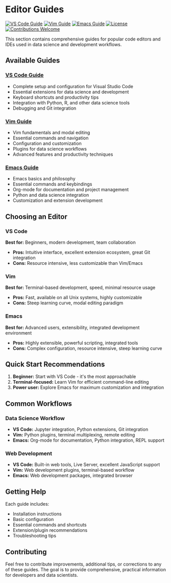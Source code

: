 # Editor Guides

[![VS Code Guide](https://img.shields.io/badge/VS%20Code-Guide-blue?style=for-the-badge&logo=visualstudiocode)](./vscode-guide.md)
[![Vim Guide](https://img.shields.io/badge/Vim-Guide-green?style=for-the-badge&logo=vim)](./vim-guide.md)
[![Emacs Guide](https://img.shields.io/badge/Emacs-Guide-purple?style=for-the-badge&logo=gnuemacs)](./emacs-guide.md)
[![License](https://img.shields.io/badge/License-MIT-yellow.svg?style=for-the-badge)](../LICENSE)
[![Contributions Welcome](https://img.shields.io/badge/Contributions-Welcome-brightgreen.svg?style=for-the-badge)](../README.md#contributing)

This section contains comprehensive guides for popular code editors and IDEs used in data science and development workflows.

## Available Guides

### [VS Code Guide](./vscode-guide.md)
- Complete setup and configuration for Visual Studio Code
- Essential extensions for data science and development
- Keyboard shortcuts and productivity tips
- Integration with Python, R, and other data science tools
- Debugging and Git integration

### [Vim Guide](./vim-guide.md)
- Vim fundamentals and modal editing
- Essential commands and navigation
- Configuration and customization
- Plugins for data science workflows
- Advanced features and productivity techniques

### [Emacs Guide](./emacs-guide.md)
- Emacs basics and philosophy
- Essential commands and keybindings
- Org-mode for documentation and project management
- Python and data science integration
- Customization and extension development

## Choosing an Editor

### VS Code
**Best for:** Beginners, modern development, team collaboration
- **Pros:** Intuitive interface, excellent extension ecosystem, great Git integration
- **Cons:** Resource intensive, less customizable than Vim/Emacs

### Vim
**Best for:** Terminal-based development, speed, minimal resource usage
- **Pros:** Fast, available on all Unix systems, highly customizable
- **Cons:** Steep learning curve, modal editing paradigm

### Emacs
**Best for:** Advanced users, extensibility, integrated development environment
- **Pros:** Highly extensible, powerful scripting, integrated tools
- **Cons:** Complex configuration, resource intensive, steep learning curve

## Quick Start Recommendations

1. **Beginner:** Start with VS Code - it's the most approachable
2. **Terminal-focused:** Learn Vim for efficient command-line editing
3. **Power user:** Explore Emacs for maximum customization and integration

## Common Workflows

### Data Science Workflow
- **VS Code:** Jupyter integration, Python extensions, Git integration
- **Vim:** Python plugins, terminal multiplexing, remote editing
- **Emacs:** Org-mode for documentation, Python integration, REPL support

### Web Development
- **VS Code:** Built-in web tools, Live Server, excellent JavaScript support
- **Vim:** Web development plugins, terminal-based workflow
- **Emacs:** Web development packages, integrated browser

## Getting Help

Each guide includes:
- Installation instructions
- Basic configuration
- Essential commands and shortcuts
- Extension/plugin recommendations
- Troubleshooting tips

## Contributing

Feel free to contribute improvements, additional tips, or corrections to any of these guides. The goal is to provide comprehensive, practical information for developers and data scientists. 